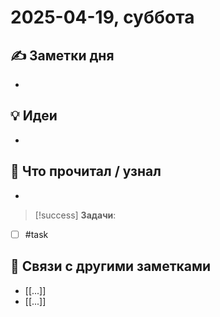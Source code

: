 # 2025-04-19, суббота

## ✍ Заметки дня

- 

## 💡 Идеи

- 

## 📖 Что прочитал / узнал

- 




> [!success] **Задачи**:
- [ ] #task 


## 🔗 Связи с другими заметками

- [[...]]
- [[...]]

